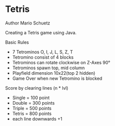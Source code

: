 # Tetris
Author Mario Schuetz

Creating a Tetris game using Java.

Basic Rules
- 7 Tetrominos O, I, J, L, S, Z, T
- Tetromino consist of 4 blocks
- Tetrominos can rotate clockwise on Z-Axes 90°
- Tetrominos spawn top, mid column
- Playfield dimension 10x22(top 2 hidden)
- Game Over when new Tetromino is blocked

Score by clearing lines (n * lvl)
- Single = 100 point
- Double = 300 points
- Triple = 500 points
- Tetris = 800 points
- each line downwards +1


